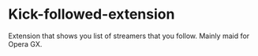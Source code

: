 # Kick-followed-extension
Extension that shows you list of streamers that you follow. Mainly maid for Opera GX. 
